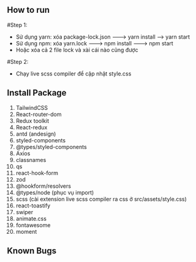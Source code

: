 ## How to run
#Step 1:
- Sử dụng yarn: xóa package-lock.json ---> yarn install --> yarn start
- Sử dụng npm: xóa yarn.lock ---> npm install ---> npm start
- Hoặc xóa cả 2 file lock và xài cái nào cũng được

#Step 2:
- Chạy live scss compiler để cập nhật style.css

## Install Package
1. TailwindCSS
2. React-router-dom
3. Redux toolkit
4. React-redux
5. antd (andesign)
6. styled-components
7. @types/styled-components
8. Axios
9. classnames
10. qs
11. react-hook-form
12. zod
13. @hookform/resolvers
14. @types/node (phục vụ import)
15. scss (cài extension live scss compiler ra css ở src/assets/style.css)
16. react-toastify
17. swiper
18. animate.css
19. fontawesome
20. moment

## Known Bugs

